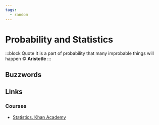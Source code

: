 ```yaml
---
tags:
  - random
---
```


# Probability and Statistics

:::block Quote
It is a part of probability that many improbable things will happen © **Aristotle**
:::

## Buzzwords

<Buzzword text="Random variable"/>
<Buzzword text="Probability Distribution"/>
<Buzzword text="Estimators"/>
<Buzzword text="Expected value"/>
<Buzzword text="Variance"/>
<Buzzword text="Covariance"/>
<Buzzword text="Significance tests"/>
<Buzzword text="Hypothesis testing"/>
<Buzzword text="AB testing"/>
<Buzzword text="RANSAC"/>

## Links

### Courses

- [Statistics. Khan Academy](https://www.khanacademy.org/math/ap-statistics)
